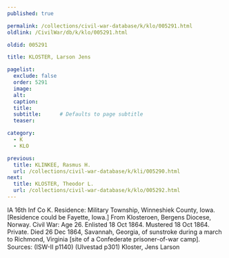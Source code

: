 ```yaml
---
published: true

permalink: /collections/civil-war-database/k/klo/005291.html
oldlink: /CivilWar/db/k/klo/005291.html

oldid: 005291

title: KLOSTER, Larson Jens

pagelist:
  exclude: false
  order: 5291
  image: 
  alt:
  caption:
  title:
  subtitle:      # Defaults to page subtitle
  teaser:

category: 
  - K 
  - KLO

previous:
  title: KLINKEE, Rasmus H.
  url: /collections/civil-war-database/k/kli/005290.html  
next:
  title: KLOSTER, Theodor L.
  url: /collections/civil-war-database/k/klo/005292.html   
---
```

IA 16th Inf Co K. Residence: Military Township, Winneshiek County, Iowa. [Residence could be Fayette, Iowa.] From Klosteroen, Bergens Diocese, Norway. Civil War: Age 26. Enlisted 18 Oct 1864. Mustered 18 Oct 1864. Private. Died 26 Dec 1864, Savannah, Georgia, of sunstroke during a march to Richmond, Virginia [site of a Confederate prisoner-of-war camp]. Sources: (ISW-II p1140) (Ulvestad p301) &#147;Kloster, Jens Larson&#148;